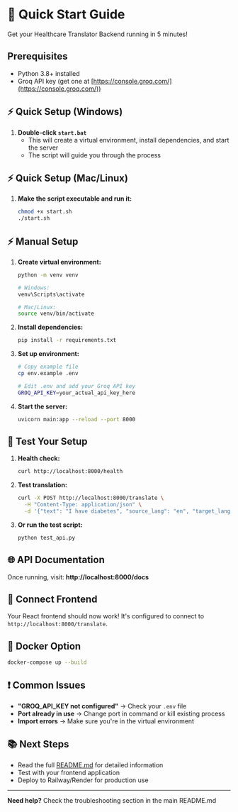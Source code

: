 # 🚀 Quick Start Guide

Get your Healthcare Translator Backend running in 5 minutes!

## Prerequisites
- Python 3.8+ installed
- Groq API key (get one at [https://console.groq.com/](https://console.groq.com/))

## ⚡ Quick Setup (Windows)

1. **Double-click `start.bat`**
   - This will create a virtual environment, install dependencies, and start the server
   - The script will guide you through the process

## ⚡ Quick Setup (Mac/Linux)

1. **Make the script executable and run it:**
   ```bash
   chmod +x start.sh
   ./start.sh
   ```

## ⚡ Manual Setup

1. **Create virtual environment:**
   ```bash
   python -m venv venv
   
   # Windows:
   venv\Scripts\activate
   
   # Mac/Linux:
   source venv/bin/activate
   ```

2. **Install dependencies:**
   ```bash
   pip install -r requirements.txt
   ```

3. **Set up environment:**
   ```bash
   # Copy example file
   cp env.example .env
   
   # Edit .env and add your Groq API key
   GROQ_API_KEY=your_actual_api_key_here
   ```

4. **Start the server:**
   ```bash
   uvicorn main:app --reload --port 8000
   ```

## 🧪 Test Your Setup

1. **Health check:**
   ```bash
   curl http://localhost:8000/health
   ```

2. **Test translation:**
   ```bash
   curl -X POST http://localhost:8000/translate \
     -H "Content-Type: application/json" \
     -d '{"text": "I have diabetes", "source_lang": "en", "target_lang": "es"}'
   ```

3. **Or run the test script:**
   ```bash
   python test_api.py
   ```

## 🌐 API Documentation

Once running, visit: **http://localhost:8000/docs**

## 🔗 Connect Frontend

Your React frontend should now work! It's configured to connect to `http://localhost:8000/translate`.

## 🐳 Docker Option

```bash
docker-compose up --build
```

## ❗ Common Issues

- **"GROQ_API_KEY not configured"** → Check your `.env` file
- **Port already in use** → Change port in command or kill existing process
- **Import errors** → Make sure you're in the virtual environment

## 📚 Next Steps

- Read the full [README.md](README.md) for detailed information
- Test with your frontend application
- Deploy to Railway/Render for production use

---

**Need help?** Check the troubleshooting section in the main README.md

